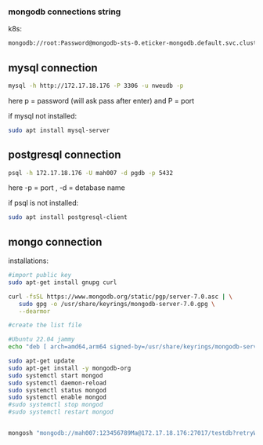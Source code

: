 ### mongodb connections string
k8s: 
```sh
mongodb://root:Password@mongodb-sts-0.eticker-mongodb.default.svc.cluster.local:27017/eticket?retryWrites=true&w=majority&authSource=admin
```

## mysql connection 

```sh
mysql -h http://172.17.18.176 -P 3306 -u nweudb -p
```
here 
    p = password (will ask pass after enter) and
    P = port


if mysql not installed:
```sh
sudo apt install mysql-server
```


## postgresql connection
```sh
psql -h 172.17.18.176 -U mah007 -d pgdb -p 5432
```
here -p = port , -d = detabase name

if psql is not installed:
```sh
sudo apt install postgresql-client
```


## mongo connection
installations:
```sh
#import public key
sudo apt-get install gnupg curl

curl -fsSL https://www.mongodb.org/static/pgp/server-7.0.asc | \
   sudo gpg -o /usr/share/keyrings/mongodb-server-7.0.gpg \
   --dearmor

#create the list file

#Ubuntu 22.04 jammy
echo "deb [ arch=amd64,arm64 signed-by=/usr/share/keyrings/mongodb-server-7.0.gpg ] https://repo.mongodb.org/apt/ubuntu jammy/mongodb-org/7.0 multiverse" | sudo tee /etc/apt/sources.list.d/mongodb-org-7.0.list

sudo apt-get update
sudo apt-get install -y mongodb-org
sudo systemctl start mongod
sudo systemctl daemon-reload
sudo systemctl status mongod
sudo systemctl enable mongod
#sudo systemctl stop mongod
#sudo systemctl restart mongod


mongosh "mongodb://mah007:123456789Ma@172.17.18.176:27017/testdb?retryWrites=true&w=majority&authSource=admin"
```
